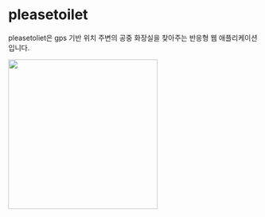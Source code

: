 # pleasetoilet

pleasetoliet은 gps 기반 위치 주변의 공중 화장실을 찾아주는 반응형 웹 애플리케이션입니다.

<div>
<img width=300 height=300 src="https://user-images.githubusercontent.com/22286911/92464716-826c0980-f208-11ea-84f7-24c338cd20ed.PNG">  
</div>
